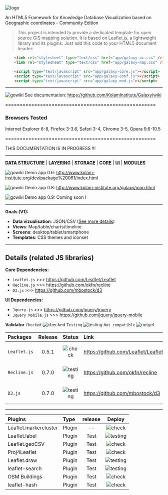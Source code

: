 ![logo](http://www.kolam-institute.org/images/galaxy1logo.jpg)

An HTML5 Framework for Knowledge Database Visualization based on Geographic coordinates - Community Edition

> This project is intended to provide a dedicated template for open source GIS mapping solution. 
> It is based on Leaflet.js, a lightweight library and its plugins. Just add this code to your HTML5 document header:

```html
    <link rel="stylesheet" type="text/css" href="app/galaxy-ui.css" />
    <link rel="stylesheet" type="text/css" href="app/galaxy-map.css" />
```

```html
    <script type="text/javascript" src="app/galaxy-core.js"></script>
    <script type="text/javascript" src="app/galaxy-conf.js"></script>
    <script type="text/javascript" src="app/galaxy-mod.js"></script>
```

***

![gowiki](http://www.vpul.upenn.edu/gic/images/arrow2.gif)   See documentation: https://github.com/KolamInstitute/Galaxy/wiki

====================================================

### Browsers Tested ###
Internet Explorer 6-8, Firefox 3-3.6, Safari 3-4, Chrome 3-5, Opera 9.6-10.5


====================================================

THIS DOCUMENTATION IS IN PROGRESS !!!
* * *
[**DATA STRUCTURE**](https://github.com/KolamInstitute/Galaxy-/wiki/Development-plan) | [**LAYERING**](https://github.com/KolamInstitute/Galaxy-/wiki/Development-plan) | [**STORAGE**](https://github.com/KolamInstitute/Galaxy-/wiki/Development-plan) | [**CORE**](https://github.com/KolamInstitute/Galaxy-/wiki/Development-plan) | [**UI**](https://github.com/KolamInstitute/Galaxy-/wiki/Development-plan) | [**MODULES**](https://github.com/KolamInstitute/Galaxy-/wiki/Development-plan)

![gowiki](http://www.vpul.upenn.edu/gic/images/arrow2.gif)   Demo app 0.6: http://www.kolam-institute.org/dev/package%20061/index.html

![gowiki](http://www.vpul.upenn.edu/gic/images/arrow2.gif)   Demo app 0.8: http://www.kolam-institute.org/galaxy/map.html

![gowiki](http://www.vpul.upenn.edu/gic/images/arrow2.gif)   Demo app 0.9: Coming soon !
* * *
**Goals (V1):**
* **Data vizualisation**: JSON/CSV ([See more details](https://github.com/KolamInstitute/Galaxy-/wiki/GeoJson-specifications))
* **Views**: Map/table/charts/timeline
* **Screens**: desktop/tablet/smartphone
* **Templates**: CSS themes and iconset

***

Details (related JS libraries)
------------------------------

**Core Dependencies:**
* `Leaflet.js` >>> https://github.com/Leaflet/Leaflet
* `Recline.js` >>> https://github.com/okfn/recline
* `D3.js` >>> https://github.com/mbostock/d3

**UI Dependencies:**
* `Jquery.js` >>> https://github.com/jquery/jquery
* `Jquery Mobile.js` >>> https://github.com/jquery/jquery-mobile

**Validator** 
`Checked` ![checked](http://www.digium.com/sites/digium/files/icon-green-check.png)
`Testing` ![testing](http://www.onlinecjc.ca/webfiles/images/icons/cog_add.png)
`Not compatible` ![notyet](http://www.whosarrested.com/images/error.png)


| Packages     | Release | Status  | Link | Comments |
|:-------------|:-------:|:-------:|:-----|:---------|
| `Leaflet.js` |0.5.1    |![check](http://www.digium.com/sites/digium/files/icon-green-check.png) | https://github.com/Leaflet/Leaflet| no comments yet |
| `Recline.js` |0.7.0    |![testing](http://www.onlinecjc.ca/webfiles/images/icons/cog_add.png) | https://github.com/okfn/recline | no comments yet |
| `D3.js`      |0.7.0    |![testing](http://www.onlinecjc.ca/webfiles/images/icons/cog_add.png) | https://github.com/mbostock/d3 | no comments yet |


***

| Plugins      | Type          | release | Deploy |
|:------------- |:-------------|:-------:|:-------:|
| Leaflet.markercluster     | Plugin           |  -- | ![check](http://www.digium.com/sites/digium/files/icon-green-check.png)|
| Leaflet.label    | Plugin          |   Test |  ![testing](http://www.onlinecjc.ca/webfiles/images/icons/cog_add.png)|
| Leaflet.geoCSV    | Plugin          |   Test |  ![check](http://www.digium.com/sites/digium/files/icon-green-check.png)|
| Proj4Leaflet    | Plugin          |   Test |  ![check](http://www.digium.com/sites/digium/files/icon-green-check.png)|
| Leaflet.draw    | Plugin          |   Test |   ![testing](http://www.onlinecjc.ca/webfiles/images/icons/cog_add.png)|
| leaflet-search    | Plugin          |   Test |   ![testing](http://www.onlinecjc.ca/webfiles/images/icons/cog_add.png)|
| OSM Buildings   | Plugin         |   Test |  ![check](http://www.digium.com/sites/digium/files/icon-green-check.png)|
| leaflet-hash    | Plugin          |   Test |  ![check](http://www.digium.com/sites/digium/files/icon-green-check.png)|



